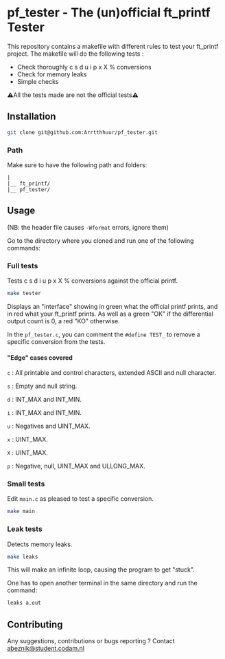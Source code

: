 # pf_tester - The (un)official ft_printf Tester 

This repository contains a makefile with different rules to test your ft_printf project.
The makefile will do the following tests :

- Check thoroughly c s d u i p x X % conversions
- Check for memory leaks
- Simple checks

:warning:All the tests made are not the official tests:warning:

## Installation

```bash
git clone git@github.com:Arrtthhuur/pf_tester.git
```
### Path

Make sure to have the following path and folders:
```
|
|__ ft_printf/
|__ pf_tester/
```

## Usage

(NB: the header file causes `-Wformat` errors, ignore them)

Go to the directory where you cloned and run one of the following commands:

### Full tests

Tests c s d i u p x X % conversions against the official printf.

```bash
make tester
```

Displays an "interface" showing in green what the official printf prints, and in red what your ft_printf prints. As well as a green "OK" if the differential output count is 0, a red "KO" otherwise.

In the `pf_tester.c`, you can comment the `#define TEST_` to remove a specific conversion from the tests.

#### "Edge" cases covered

`c` : All printable and control characters, extended ASCII and null character.

`s` : Empty and null string.

`d` : INT_MAX and INT_MIN.

`i` : INT_MAX and INT_MIN.

`u` : Negatives and UINT_MAX.

`x` : UINT_MAX.

`X` : UINT_MAX.

`p` : Negative, null, UINT_MAX and ULLONG_MAX.

### Small tests

Edit `main.c` as pleased to test a specific conversion.

```bash
make main
```

### Leak tests

Detects memory leaks.

```bash
make leaks
```
This will make an infinite loop, causing the program to get "stuck".

One has to open another terminal in the same directory and run the command:

```bash
leaks a.out
```

## Contributing
Any suggestions, contributions or bugs reporting ? Contact abeznik@student.codam.nl
